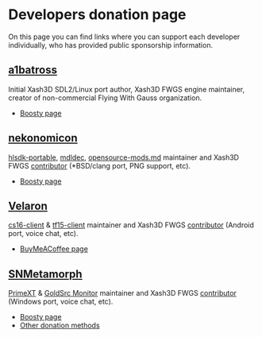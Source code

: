 # Developers donation page

On this page you can find links where you can support each developer individually, who has provided public sponsorship information.

## [a1batross](https://github.com/a1batross)

Initial Xash3D SDL2/Linux port author, Xash3D FWGS engine maintainer, creator of non-commercial Flying With Gauss organization.

* [Boosty page](https://boosty.to/a1ba)

## [nekonomicon](https://github.com/nekonomicon)

[hlsdk-portable](https://github.com/FWGS/hlsdk-portable), [mdldec](../utils/mdldec), [opensource-mods.md](opensource-mods.md) maintainer and Xash3D FWGS [contributor](https://github.com/FWGS/xash3d-fwgs/commits?author=nekonomicon) (*BSD/clang port, PNG support, etc).

* [Boosty page](https://boosty.to/nekonomicon)

## [Velaron](https://github.com/Velaron)

[cs16-client](https://github.com/Velaron/cs16-client) & [tf15-client](https://github.com/Velaron/tf15-client) maintainer and Xash3D FWGS [contributor](https://github.com/FWGS/xash3d-fwgs/commits?author=Velaron) (Android port, voice chat, etc).

* [BuyMeACoffee page](https://www.buymeacoffee.com/velaron)

## [SNMetamorph](https://github.com/SNMetamorph)

[PrimeXT](https://github.com/SNMetamorph/PrimeXT) & [GoldSrc Monitor](https://github.com/SNMetamorph/goldsrc-monitor) maintainer and Xash3D FWGS [contributor](https://github.com/FWGS/xash3d-fwgs/commits?author=SNMetamorph) (Windows port, voice chat, etc).

* [Boosty page](https://boosty.to/snmetamorph)
* [Other donation methods](https://snmetamorph.github.io/donate)

